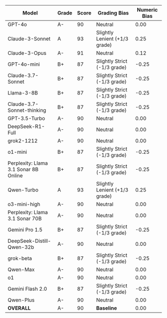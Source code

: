 | Model | Grade | Score | Grading Bias | Numeric Bias |
|------|-------|-------|-------------|-------------|
| GPT-4o | A- | 90 | Neutral | 0.00 |
| Claude-3-Sonnet | A | 93 | Slightly Lenient (+1/3 grade) | 0.25 |
| Claude-3-Opus | A- | 91 | Neutral | 0.12 |
| GPT-4o-mini | B+ | 87 | Slightly Strict (-1/3 grade) | -0.25 |
| Claude-3.7-Sonnet | B+ | 87 | Slightly Strict (-1/3 grade) | -0.25 |
| Llama-3-8B | B+ | 87 | Slightly Strict (-1/3 grade) | -0.25 |
| Claude-3.7-Sonnet-thinking | B+ | 87 | Slightly Strict (-1/3 grade) | -0.25 |
| GPT-3.5-Turbo | A- | 90 | Neutral | 0.00 |
| DeepSeek-R1-Full | A- | 90 | Neutral | 0.00 |
| grok2-1212 | A- | 90 | Neutral | 0.00 |
| o1-mini | B+ | 87 | Slightly Strict (-1/3 grade) | -0.25 |
| Perplexity: Llama 3.1 Sonar 8B Online | B+ | 87 | Slightly Strict (-1/3 grade) | -0.25 |
| Qwen-Turbo | A | 93 | Slightly Lenient (+1/3 grade) | 0.25 |
| o3-mini-high | A- | 90 | Neutral | 0.00 |
| Perplexity: Llama 3.1 Sonar 70B | A- | 90 | Neutral | 0.00 |
| Gemini Pro 1.5 | B+ | 87 | Slightly Strict (-1/3 grade) | -0.25 |
| DeepSeek-Distill-Qwen-32b | A- | 90 | Neutral | 0.00 |
| grok-beta | B+ | 87 | Slightly Strict (-1/3 grade) | -0.25 |
| Qwen-Max | A- | 90 | Neutral | 0.00 |
| o1 | A- | 90 | Neutral | 0.00 |
| Gemini Flash 2.0 | B+ | 87 | Slightly Strict (-1/3 grade) | -0.25 |
| Qwen-Plus | A- | 90 | Neutral | 0.00 |
| **OVERALL** | A- | 90 | **Baseline** | 0.00 |